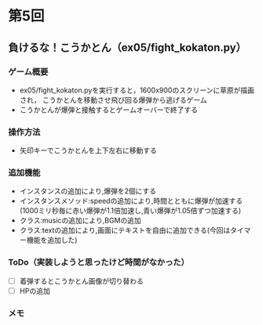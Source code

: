 # 第5回
## 負けるな！こうかとん（ex05/fight_kokaton.py）
### ゲーム概要
- ex05/fight_kokaton.pyを実行すると，1600x900のスクリーンに草原が描画され，
こうかとんを移動させ飛び回る爆弾から逃げるゲーム
- こうかとんが爆弾と接触するとゲームオーバーで終了する
### 操作方法
- 矢印キーでこうかとんを上下左右に移動する
### 追加機能
- インスタンスの追加により,爆弾を2個にする
- インスタンスメソッド:speedの追加により,時間とともに爆弾が加速する(1000ミリ秒毎に赤い爆弾が1.1倍加速し,青い爆弾が1.05倍ずつ加速する)
- クラス:musicの追加により,BGMの追加
- クラス:textの追加により,画面にテキストを自由に追加できる(今回はタイマー機能を追加した)
### ToDo（実装しようと思ったけど時間がなかった）
- [ ] 着弾するとこうかとん画像が切り替わる
- [ ] HPの追加
### メモ